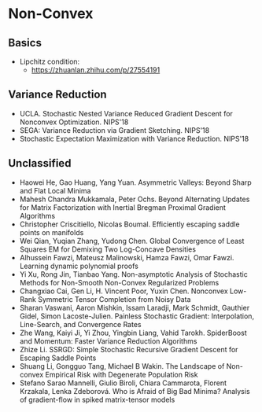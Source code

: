 # Non-Convex

## Basics
- Lipchitz condition:
	- https://zhuanlan.zhihu.com/p/27554191

## Variance Reduction
- UCLA. Stochastic Nested Variance Reduced Gradient Descent for Nonconvex Optimization. NIPS'18
- SEGA: Variance Reduction via Gradient Sketching. NIPS'18
- Stochastic Expectation Maximization with Variance Reduction. NIPS'18

## Unclassified
- Haowei He, Gao Huang, Yang Yuan. Asymmetric Valleys: Beyond Sharp and Flat Local Minima
- Mahesh Chandra Mukkamala, Peter Ochs. Beyond Alternating Updates for Matrix Factorization with Inertial Bregman Proximal Gradient Algorithms
- Christopher Criscitiello, Nicolas Boumal. Efficiently escaping saddle points on manifolds
- Wei Qian, Yuqian Zhang, Yudong Chen. Global Convergence of Least Squares EM for Demixing Two Log-Concave Densities
- Alhussein Fawzi, Mateusz Malinowski, Hamza Fawzi, Omar Fawzi. Learning dynamic polynomial proofs
- Yi Xu, Rong Jin, Tianbao Yang. Non-asymptotic Analysis of Stochastic Methods for Non-Smooth Non-Convex Regularized Problems
- Changxiao Cai, Gen Li, H. Vincent Poor, Yuxin Chen. Nonconvex Low-Rank Symmetric Tensor Completion from Noisy Data
- Sharan Vaswani, Aaron Mishkin, Issam Laradji, Mark Schmidt, Gauthier Gidel, Simon Lacoste-Julien. Painless Stochastic Gradient: Interpolation, Line-Search, and Convergence Rates
- Zhe Wang, Kaiyi Ji, Yi Zhou, Yingbin Liang, Vahid Tarokh. SpiderBoost and Momentum: Faster Variance Reduction Algorithms
- Zhize Li. SSRGD: Simple Stochastic Recursive Gradient Descent for Escaping Saddle Points
- Shuang Li, Gongguo Tang, Michael B Wakin. The Landscape of Non-convex Empirical Risk with Degenerate Population Risk
- Stefano Sarao Mannelli, Giulio Biroli, Chiara Cammarota, Florent Krzakala, Lenka Zdeborová. Who is Afraid of Big Bad Minima? Analysis of gradient-flow in spiked matrix-tensor models
